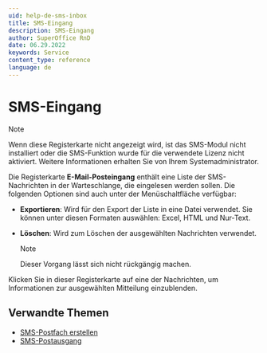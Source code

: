 ```yaml
---
uid: help-de-sms-inbox
title: SMS-Eingang
description: SMS-Eingang
author: SuperOffice RnD
date: 06.29.2022
keywords: Service
content_type: reference
language: de
---
```


# SMS-Eingang

> [!NOTE]
> Wenn diese Registerkarte nicht angezeigt wird, ist das SMS-Modul nicht installiert oder die SMS-Funktion wurde für die verwendete Lizenz nicht aktiviert. Weitere Informationen erhalten Sie von Ihrem Systemadministrator.

Die Registerkarte **E-Mail-Posteingang** enthält eine Liste der SMS-Nachrichten in der Warteschlange, die eingelesen werden sollen. Die folgenden Optionen sind auch unter der Menüschaltfläche verfügbar:

* **Exportieren**: Wird für den Export der Liste in eine Datei verwendet. Sie können unter diesen Formaten auswählen: Excel, HTML und Nur-Text.

* **Löschen**: Wird zum Löschen der ausgewählten Nachrichten verwendet.

    > [!NOTE]
    > Dieser Vorgang lässt sich nicht rückgängig machen.

Klicken Sie in dieser Registerkarte auf eine der Nachrichten, um Informationen zur ausgewählten Mitteilung einzublenden.

## Verwandte Themen

* [SMS-Postfach erstellen][1]
* [SMS-Postausgang][2]

<!-- Referenced links -->
[1]: ../create-sms-mailbox.md
[2]: sms-outbox.md
